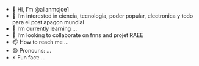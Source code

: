 - 👋 Hi, I’m @allanmcjoe1
- 👀 I’m interested in ciencia, tecnologia, poder popular, electronica y todo para el post apagon mundial
- 🌱 I’m currently learning ...
- 💞️ I’m looking to collaborate on fnns and projet RAEE
- 📫 How to reach me ...
- 😄 Pronouns: ...
- ⚡ Fun fact: ...

<!---
allanmcjoe1/allanmcjoe1 is a ✨ special ✨ repository because its `README.md` (this file) appears on your GitHub profile.
You can click the Preview link to take a look at your changes.
--->
